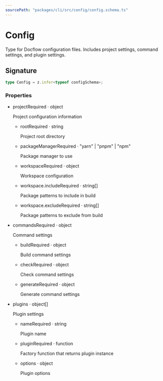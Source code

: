 ```yaml
---
sourcePath: "packages/cli/src/config/config.schema.ts"
---
```


# Config

 
Type for Docflow configuration files. Includes project settings, command settings, and plugin settings.


## Signature

```typescript
type Config = z.infer<typeof configSchema>;
```

### Properties

<ul class="post-parameters-ul">
  <li class="post-parameters-li post-parameters-li-root">
    <span class="post-parameters--name">project</span><span class="post-parameters--required">Required</span> · <span class="post-parameters--type">object</span>
    <br/>
    <p class="post-parameters--description">Project configuration information</p>
    <ul class="post-parameters-ul">
  <li class="post-parameters-li ">
    <span class="post-parameters--name">root</span><span class="post-parameters--required">Required</span> · <span class="post-parameters--type">string</span>
    <br/>
    <p class="post-parameters--description">Project root directory</p>
  </li>
  <li class="post-parameters-li ">
    <span class="post-parameters--name">packageManager</span><span class="post-parameters--required">Required</span> · <span class="post-parameters--type">&quot;yarn&quot; | &quot;pnpm&quot; | &quot;npm&quot;</span>
    <br/>
    <p class="post-parameters--description">Package manager to use</p>
  </li>
  <li class="post-parameters-li ">
    <span class="post-parameters--name">workspace</span><span class="post-parameters--required">Required</span> · <span class="post-parameters--type">object</span>
    <br/>
    <p class="post-parameters--description">Workspace configuration</p>
  </li>
  <li class="post-parameters-li ">
    <span class="post-parameters--name">workspace.include</span><span class="post-parameters--required">Required</span> · <span class="post-parameters--type">string[]</span>
    <br/>
    <p class="post-parameters--description">Package patterns to include in build</p>
  </li>
  <li class="post-parameters-li ">
    <span class="post-parameters--name">workspace.exclude</span><span class="post-parameters--required">Required</span> · <span class="post-parameters--type">string[]</span>
    <br/>
    <p class="post-parameters--description">Package patterns to exclude from build</p>
  </li>
    </ul>
  </li>
  <li class="post-parameters-li post-parameters-li-root">
    <span class="post-parameters--name">commands</span><span class="post-parameters--required">Required</span> · <span class="post-parameters--type">object</span>
    <br/>
    <p class="post-parameters--description">Command settings</p>
    <ul class="post-parameters-ul">
  <li class="post-parameters-li ">
    <span class="post-parameters--name">build</span><span class="post-parameters--required">Required</span> · <span class="post-parameters--type">object</span>
    <br/>
    <p class="post-parameters--description">Build command settings</p>
  </li>
  <li class="post-parameters-li ">
    <span class="post-parameters--name">check</span><span class="post-parameters--required">Required</span> · <span class="post-parameters--type">object</span>
    <br/>
    <p class="post-parameters--description">Check command settings</p>
  </li>
  <li class="post-parameters-li ">
    <span class="post-parameters--name">generate</span><span class="post-parameters--required">Required</span> · <span class="post-parameters--type">object</span>
    <br/>
    <p class="post-parameters--description">Generate command settings</p>
  </li>
    </ul>
  </li>
  <li class="post-parameters-li post-parameters-li-root">
    <span class="post-parameters--name">plugins</span> · <span class="post-parameters--type">object[]</span>
    <br/>
    <p class="post-parameters--description">Plugin settings</p>
    <ul class="post-parameters-ul">
  <li class="post-parameters-li ">
    <span class="post-parameters--name">name</span><span class="post-parameters--required">Required</span> · <span class="post-parameters--type">string</span>
    <br/>
    <p class="post-parameters--description">Plugin name</p>
  </li>
  <li class="post-parameters-li ">
    <span class="post-parameters--name">plugin</span><span class="post-parameters--required">Required</span> · <span class="post-parameters--type">function</span>
    <br/>
    <p class="post-parameters--description">Factory function that returns plugin instance</p>
  </li>
  <li class="post-parameters-li ">
    <span class="post-parameters--name">options</span> · <span class="post-parameters--type">object</span>
    <br/>
    <p class="post-parameters--description">Plugin options</p>
  </li>
    </ul>
  </li>
</ul>
